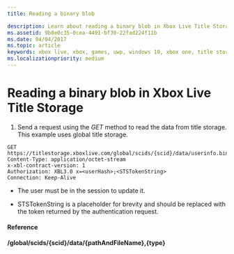 ```yaml
---
title: Reading a binary blob

description: Learn about reading a binary blob in Xbox Live Title Storage.
ms.assetid: 9b8e0c35-0cea-4491-bf30-22fad224f11b
ms.date: 04/04/2017
ms.topic: article
keywords: xbox live, xbox, games, uwp, windows 10, xbox one, title storage
ms.localizationpriority: medium
---
```

# Reading a binary blob in Xbox Live Title Storage

1.  Send a request using the *GET* method to read the data from title storage. This example uses global title storage.

```http
GET https://titlestorage.xboxlive.com/global/scids/{scid}/data/userinfo.bin,binary
Content-Type: application/octet-stream
x-xbl-contract-version: 1
Authorization: XBL3.0 x=<userHash>;<STSTokenString>
Connection: Keep-Alive
```


-   The user must be in the session to update it.

-   STSTokenString is a placeholder for brevity and should be replaced with the token returned by the authentication request.

#### Reference

**/global/scids/{scid}/data/{pathAndFileName},{type}**
